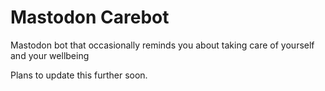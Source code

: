 # Mastodon Carebot
Mastodon bot that occasionally reminds you about taking care of yourself and your wellbeing

Plans to update this further soon.
